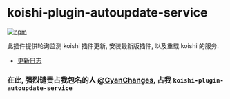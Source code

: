 # koishi-plugin-autoupdate-service

[![npm](https://img.shields.io/npm/v/koishi-plugin-autoupdate-service?style=flat-square)](https://www.npmjs.com/package/koishi-plugin-autoupdate-service)

此插件提供轮询监测 koishi 插件更新, 安装最新版插件, 以及重载 koishi 的服务.

* [更新日志](./changes.md)

### 在此, 强烈谴责占我包名的人 [@CyanChanges](https://github.com/CyanChanges/), 占我 `koishi-plugin-autoupdate-service`
